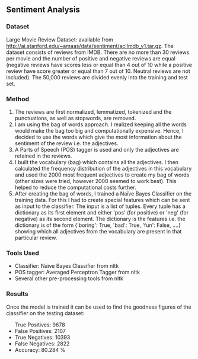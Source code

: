 ## Sentiment Analysis

### Dataset
Large Movie Review Dataset: available from http://ai.stanford.edu/~amaas/data/sentiment/aclImdb_v1.tar.gz. The dataset consists of reviews from IMDB. There are no more than 30 reviews per movie and the number of positive and negative reviews are equal (negative reviews have scores less or equal than 4 out of 10 while a positive review have score greater or equal than 7 out of 10. Neutral reviews are not included). The 50,000 reviews are divided evenly into the training and test set.

### Method
<ol>
<li>The reviews are first normalized, lemmatized, tokenized and the punctuations, as well as stopwords, are removed.
<li>I am using the bag of words approach. I realized keeping all the words would make the bag too big and computationally expensive. Hence, I decided to use the words which give the most information about the sentiment of the review i.e. the adjectives.
<li>A Parts of Speech (POS) tagger is used and only the adjectives are retained in the reviews.
<li>I built the vocabulary (bag) which contains all the adjectives. I then calculated the frequency distribution of the adjectives in this vocabulary and used the 2000 most frequent adjectives to create my bag of words (other sizes were tried, however 2000 seemed to work best). This helped to reduce the computational costs further.
<li>After creating the bag of words, I trained a Naïve Bayes Classifier on the training data. For this I had to create special features which can be sent as input to the classifier. The input is a list of tuples. Every tuple has a dictionary as its first element and either 'pos' (for positive) or 'neg' (for negative) as its second element. The dictionary is the features i.e. the dictionary is of the form {'boring': True, 'bad': True, 'fun': False, ....} showing which all adjectives from the vocabulary are present in that particular review.
</ol>

### Tools Used
<ul>
<li>Classifier: Naïve Bayes Classifier from nltk
<li>POS tagger: Averaged Perceptron Tagger from nltk
<li>Several other pre-processing tools from nltk
</ul>

### Results
Once the model is trained it can be used to find the goodness figures of the classifier on the testing dataset: 
<ul>
True Positives: 9678
<li>False Positives: 2107 
<li>True Negatives: 10393 
<li>False Negatives: 2822 
<li>Accuracy: 80.284 %
</ul>
